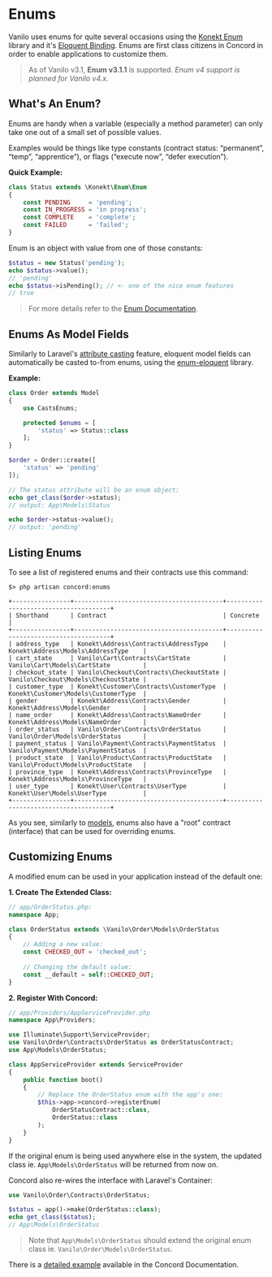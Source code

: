 # Enums

Vanilo uses enums for quite several occasions using the
[Konekt Enum](https://github.com/artkonekt/enum) library and it's
[Eloquent Binding](https://github.com/artkonekt/enum-eloquent). Enums
are first class citizens in Concord in order to enable
applications to customize them.

> As of Vanilo v3.1, **Enum v3.1.1** is supported. _Enum v4 support is planned for Vanilo v4.x._

## What's An Enum?

Enums are handy when a variable (especially a method parameter) can only
take one out of a small set of possible values.

Examples would be things like type constants (contract status:
“permanent”, “temp”, “apprentice”), or flags (“execute now”, “defer
execution”).

**Quick Example:**

```php
class Status extends \Konekt\Enum\Enum
{
    const PENDING     = 'pending';
    const IN_PROGRESS = 'in progress';
    const COMPLETE    = 'complete';
    const FAILED      = 'failed';
}
```

Enum is an object with value from one of those constants:

```php
$status = new Status('pending');
echo $status->value();
// 'pending'
echo $status->isPending(); // <- one of the nice enum features
// true
```

> For more details refer to the
> [Enum Documentation](https://konekt.dev/enum/3.0/create).

## Enums As Model Fields

Similarly to Laravel's
[attribute casting](https://laravel.com/docs/8.x/eloquent-mutators#attribute-casting)
feature, eloquent model fields can automatically be casted to-from
enums, using the
[enum-eloquent](https://github.com/artkonekt/enum-eloquent) library.

**Example:**

```php
class Order extends Model
{
    use CastsEnums;

    protected $enums = [
        'status' => Status::class
    ];
}

$order = Order::create([
    'status' => 'pending'
]);

// The status attribute will be an enum object:
echo get_class($order->status);
// output: App\Models\Status

echo $order->status->value();
// output: 'pending'
```

## Listing Enums

To see a list of registered enums and their contracts use this command:

```
$> php artisan concord:enums

+----------------+-----------------------------------------+--------------------------------------+
| Shorthand      | Contract                                | Concrete                             |
+----------------+-----------------------------------------+--------------------------------------+
| address_type   | Konekt\Address\Contracts\AddressType    | Konekt\Address\Models\AddressType    |
| cart_state     | Vanilo\Cart\Contracts\CartState         | Vanilo\Cart\Models\CartState         |
| checkout_state | Vanilo\Checkout\Contracts\CheckoutState | Vanilo\Checkout\Models\CheckoutState |
| customer_type  | Konekt\Customer\Contracts\CustomerType  | Konekt\Customer\Models\CustomerType  |
| gender         | Konekt\Address\Contracts\Gender         | Konekt\Address\Models\Gender         |
| name_order     | Konekt\Address\Contracts\NameOrder      | Konekt\Address\Models\NameOrder      |
| order_status   | Vanilo\Order\Contracts\OrderStatus      | Vanilo\Order\Models\OrderStatus      |
| payment_status | Vanilo\Payment\Contracts\PaymentStatus  | Vanilo\Payment\Models\PaymentStatus  |
| product_state  | Vanilo\Product\Contracts\ProductState   | Vanilo\Product\Models\ProductState   |
| province_type  | Konekt\Address\Contracts\ProvinceType   | Konekt\Address\Models\ProvinceType   |
| user_type      | Konekt\User\Contracts\UserType          | Konekt\User\Models\UserType          |
+----------------+-----------------------------------------+--------------------------------------+
```

As you see, similarly to [models](models.md), enums also have a "root"
contract (interface) that can be used for overriding enums.

## Customizing Enums

A modified enum can be used in your application instead of the default
one:

**1. Create The Extended Class:**

```php
// app/OrderStatus.php:
namespace App;

class OrderStatus extends \Vanilo\Order\Models\OrderStatus
{
    // Adding a new value:
    const CHECKED_OUT = 'checked_out';
    
    // Changing the default value:
    const __default = self::CHECKED_OUT;    
}
```

**2. Register With Concord:**

```php
// app/Providers/AppServiceProvider.php
namespace App\Providers;

use Illuminate\Support\ServiceProvider;
use Vanilo\Order\Contracts\OrderStatus as OrderStatusContract;
use App\Models\OrderStatus;

class AppServiceProvider extends ServiceProvider
{
    public function boot()
    {
        // Replace the OrderStatus enum with the app's one:
        $this->app->concord->registerEnum(
            OrderStatusContract::class,
            OrderStatus::class
        );
    }
}
```

If the original enum is being used anywhere else in the system, the
updated class ie. `App\Models\OrderStatus` will be returned from now on.

Concord also re-wires the interface with Laravel's Container:

```php
use Vanilo\Order\Contracts\OrderStatus;

$status = app()->make(OrderStatus::class);
echo get_class($status);
// App\Models\OrderStatus
```

> Note that `App\Models\OrderStatus` should extend the original enum class ie.
> `Vanilo\Order\Models\OrderStatus`.

There is a
[detailed example](https://konekt.dev/concord/1.8/enums#extending-enums)
available in the Concord Documentation.

